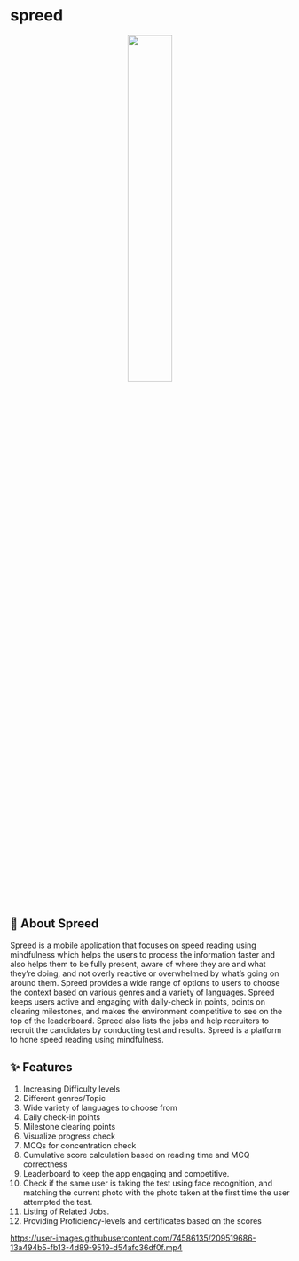 # spreed

<p align="center">
<img src="https://user-images.githubusercontent.com/74586135/202977470-e7476c93-99b2-4d4e-8b31-6296aebc8c28.png" width=40% height=40%>
</p>


## :monocle_face: About Spreed

<p>Spreed is a mobile application that focuses on speed reading using mindfulness which helps the users to process the information faster and also helps them to be fully present, aware of where they are and what they’re doing, and not overly reactive or overwhelmed by what’s going on around them. Spreed provides a wide range of options to users to choose the context based on various genres and a variety of languages. Spreed keeps users active and engaging with daily-check in points, points on clearing milestones, and makes the environment competitive to see on the top of the leaderboard. Spreed also lists the jobs and help recruiters to recruit the candidates by conducting test and results. Spreed is a platform to hone speed reading using mindfulness.
 </p>


## :sparkles: Features

1. Increasing Difficulty levels 
2. Different genres/Topic
3. Wide variety of languages to choose from
4. Daily check-in points 
5. Milestone clearing points
6. Visualize progress check
7. MCQs for concentration check
8. Cumulative score calculation based on reading time and MCQ correctness
9. Leaderboard to keep the app engaging and competitive.
10. Check if the same user is taking the test using face recognition, and matching the current photo with the photo taken at the first time the user attempted the test.
11. Listing of Related Jobs.
12. Providing Proficiency-levels and certificates based on the scores




https://user-images.githubusercontent.com/74586135/209519686-13a494b5-fb13-4d89-9519-d54afc36df0f.mp4

